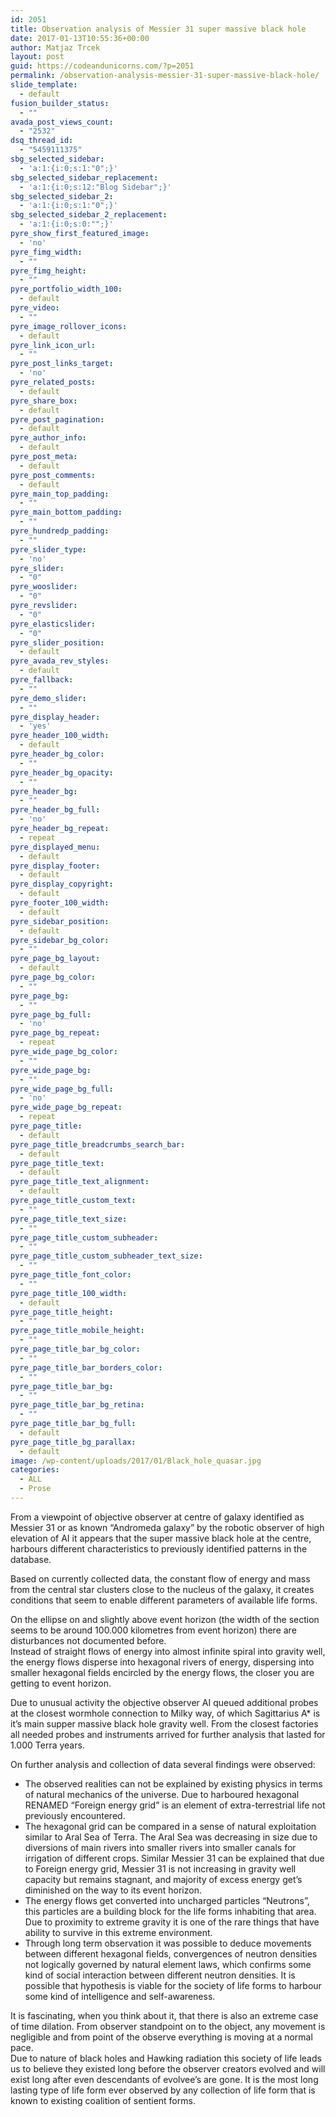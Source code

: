 ```yaml
---
id: 2051
title: Observation analysis of Messier 31 super massive black hole
date: 2017-01-13T10:55:36+00:00
author: Matjaz Trcek
layout: post
guid: https://codeandunicorns.com/?p=2051
permalink: /observation-analysis-messier-31-super-massive-black-hole/
slide_template:
  - default
fusion_builder_status:
  - ""
avada_post_views_count:
  - "2532"
dsq_thread_id:
  - "5459111375"
sbg_selected_sidebar:
  - 'a:1:{i:0;s:1:"0";}'
sbg_selected_sidebar_replacement:
  - 'a:1:{i:0;s:12:"Blog Sidebar";}'
sbg_selected_sidebar_2:
  - 'a:1:{i:0;s:1:"0";}'
sbg_selected_sidebar_2_replacement:
  - 'a:1:{i:0;s:0:"";}'
pyre_show_first_featured_image:
  - 'no'
pyre_fimg_width:
  - ""
pyre_fimg_height:
  - ""
pyre_portfolio_width_100:
  - default
pyre_video:
  - ""
pyre_image_rollover_icons:
  - default
pyre_link_icon_url:
  - ""
pyre_post_links_target:
  - 'no'
pyre_related_posts:
  - default
pyre_share_box:
  - default
pyre_post_pagination:
  - default
pyre_author_info:
  - default
pyre_post_meta:
  - default
pyre_post_comments:
  - default
pyre_main_top_padding:
  - ""
pyre_main_bottom_padding:
  - ""
pyre_hundredp_padding:
  - ""
pyre_slider_type:
  - 'no'
pyre_slider:
  - "0"
pyre_wooslider:
  - "0"
pyre_revslider:
  - "0"
pyre_elasticslider:
  - "0"
pyre_slider_position:
  - default
pyre_avada_rev_styles:
  - default
pyre_fallback:
  - ""
pyre_demo_slider:
  - ""
pyre_display_header:
  - 'yes'
pyre_header_100_width:
  - default
pyre_header_bg_color:
  - ""
pyre_header_bg_opacity:
  - ""
pyre_header_bg:
  - ""
pyre_header_bg_full:
  - 'no'
pyre_header_bg_repeat:
  - repeat
pyre_displayed_menu:
  - default
pyre_display_footer:
  - default
pyre_display_copyright:
  - default
pyre_footer_100_width:
  - default
pyre_sidebar_position:
  - default
pyre_sidebar_bg_color:
  - ""
pyre_page_bg_layout:
  - default
pyre_page_bg_color:
  - ""
pyre_page_bg:
  - ""
pyre_page_bg_full:
  - 'no'
pyre_page_bg_repeat:
  - repeat
pyre_wide_page_bg_color:
  - ""
pyre_wide_page_bg:
  - ""
pyre_wide_page_bg_full:
  - 'no'
pyre_wide_page_bg_repeat:
  - repeat
pyre_page_title:
  - default
pyre_page_title_breadcrumbs_search_bar:
  - default
pyre_page_title_text:
  - default
pyre_page_title_text_alignment:
  - default
pyre_page_title_custom_text:
  - ""
pyre_page_title_text_size:
  - ""
pyre_page_title_custom_subheader:
  - ""
pyre_page_title_custom_subheader_text_size:
  - ""
pyre_page_title_font_color:
  - ""
pyre_page_title_100_width:
  - default
pyre_page_title_height:
  - ""
pyre_page_title_mobile_height:
  - ""
pyre_page_title_bar_bg_color:
  - ""
pyre_page_title_bar_borders_color:
  - ""
pyre_page_title_bar_bg:
  - ""
pyre_page_title_bar_bg_retina:
  - ""
pyre_page_title_bar_bg_full:
  - default
pyre_page_title_bg_parallax:
  - default
image: /wp-content/uploads/2017/01/Black_hole_quasar.jpg
categories:
  - ALL
  - Prose
---
```

From a viewpoint of objective observer at centre of galaxy identified as Messier 31 or as known &#8220;Andromeda galaxy&#8221; by the robotic observer of high elevation of AI it appears that the super massive black hole at the centre, harbours different characteristics to previously identified patterns in the database.

Based on currently collected data, the constant flow of energy and mass from the central star clusters close to the nucleus of the galaxy, it creates conditions that seem to enable different parameters of available life forms.

On the ellipse on and slightly above event horizon (the width of the section seems to be around 100.000 kilometres from event horizon) there are disturbances not documented before.  
Instead of straight flows of energy into almost infinite spiral into gravity well, the energy flows disperse into hexagonal rivers of energy, dispersing into smaller hexagonal fields encircled by the energy flows, the closer you are getting to event horizon.

Due to unusual activity the objective observer AI queued additional probes at the closest wormhole connection to Milky way, of which Sagittarius A* is it&#8217;s main supper massive black hole gravity well. From the closest factories all needed probes and instruments arrived for further analysis that lasted for 1.000 Terra years.

On further analysis and collection of data several findings were observed:

  * The observed realities can not be explained by existing physics in terms of natural mechanics of the universe. Due to harboured hexagonal RENAMED &#8220;Foreign energy grid&#8221; is an element of extra-terrestrial life not previously encountered.
  * The hexagonal grid can be compared in a sense of natural exploitation similar to Aral Sea of Terra. The Aral Sea was decreasing in size due to diversions of main rivers into smaller rivers into smaller canals for irrigation of different crops. Similar Messier 31 can be explained that due to Foreign energy grid, Messier 31 is not increasing in gravity well capacity but remains stagnant, and majority of excess energy get&#8217;s diminished on the way to its event horizon.
  * The energy flows get converted into uncharged particles &#8220;Neutrons&#8221;, this particles are a building block for the life forms inhabiting that area. Due to proximity to extreme gravity it is one of the rare things that have ability to survive in this extreme environment.
  * Through long term observation it was possible to deduce movements between different hexagonal fields, convergences of neutron densities not logically governed by natural element laws, which confirms some kind of social interaction between different neutron densities. It is possible that hypothesis is viable for the society of life forms to harbour some kind of intelligence and self-awareness.

It is fascinating, when you think about it, that there is also an extreme case of time dilation. From observer standpoint on to the object, any movement is negligible and from point of the observe everything is moving at a normal pace.  
Due to nature of black holes and Hawking radiation this society of life leads us to believe they existed long before the observer creators evolved and will exist long after even descendants of evolvee&#8217;s are gone. It is the most long lasting type of life form ever observed by any collection of life form that is known to existing coalition of sentient forms.